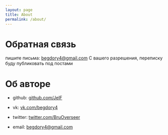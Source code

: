 ```yaml
---
layout: page
title: About
permalink: /about/
---
```


# Обратная связь

пишите письма: [begdory4@gmail.com](mailto:begdory4@gmail.com)
С вашего разрешения, переписку буду публиковать под постами

# Об авторе

* github: [github.com/JelF](https://github.com/JelF)

* vk: [vk.com/begdory4](https://vk.com/begdory4)

* twitter: [twitter.com/BruOverseer](https://twitter.com/BruOverseer)

* email: [begdory4@gmail.com](mailto:begdory4@gmail.com)
